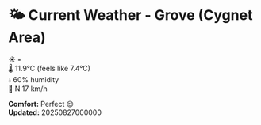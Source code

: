 # 🌤️ Current Weather - Grove (Cygnet Area)

☀️ **-**  
🌡️ 11.9°C (feels like 7.4°C)  
💧 60% humidity  
💨 N 17 km/h  

**Comfort:** Perfect 😌  
**Updated:** 20250827000000
